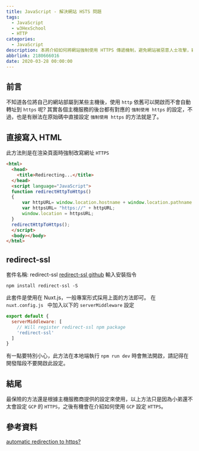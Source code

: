 ```yaml
---
title: JavaScript - 解決網站 HSTS 問題
tags:
  - JavaScript
  - w3HexSchool
  - HTTP
categories:
  - JavaScript
description: 本將介紹如何將網站強制使用 HTTPS 傳遞機制，避免網站被惡意人士攻擊，竊取用戶資料。
abbrlink: 2180666016
date: 2020-03-28 00:00:00
---
```

## 前言
不知道各位將自己的網站部屬到某些主機後，使用 `http` 依舊可以開啟而不會自動轉址到 `https` 呢?
其實各個主機服務的後台都有對應的 `強制使用 https` 的設定，不過，也是有辦法在原始碼中直接設定 `強制使用 https` 的方法就是了。

## 直接寫入 HTML
此方法則是在渲染頁面時強制改寫網址 `HTTPS`
``` HTML
<html>
  <head>
    <title>Redirecting...</title>
  </head>
  <script language="JavaScript">
  function redirectHttpToHttps()
  {
      var httpURL= window.location.hostname + window.location.pathname + window.location.search;
      var httpsURL= "https://" + httpURL;
      window.location = httpsURL;
  }
  redirectHttpToHttps();
  </script>
  <body></body>
</html>
```

## redirect-ssl
套件名稱: redirect-ssl
[redirect-ssl github](https://github.com/nuxt-community/redirect-ssl)
輸入安裝指令 
```
npm install redirect-ssl -S
```
此套件是使用在 Nuxt.js，一般專案形式採用上面的方法即可。
在 `nuxt.config.js ` 中加入以下的 `serverMiddleware` 設定
``` JavaScript
export default {
  serverMiddleware: [
    // Will register redirect-ssl npm package
    'redirect-ssl'
  ]
}
```
有一點要特別小心，此方法在本地端執行 `npm run dev` 時會無法開啟，請記得在開發階段不要開啟此設定。

## 結尾
最保險的方法還是根據主機服務商提供的設定來使用，以上方法只是因為小弟還不太會設定 `GCP` 的 `HTTPS`，之後有機會在介紹如何使用 `GCP` 設定 `HTTPS`。

## 參考資料
[automatic redirection to https?](https://stackoverflow.com/questions/4954768/automatic-redirection-to-https)